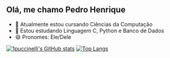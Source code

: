## Olá, me chamo Pedro Henrique 

- 🔭 Atualmente estou cursando Ciências da Computação
- 🌱 Estou estudando Linguagem C, Python e Banco de Dados
- 😄 Pronomes: Ele/Dele

[![1puccinelli's GitHub stats](https://github-readme-stats.vercel.app/api?username=1puccinelli)](https://github.com/1puccinelli/github-readme-stats) [![Top Langs](https://github-readme-stats.vercel.app/api/top-langs/?username=1puccinelli&layout=compact)](https://github.com/1puccinelli/github-readme-stats)
